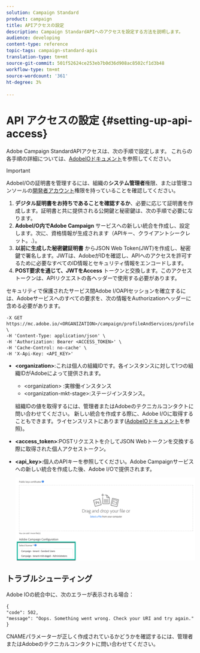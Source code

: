 ```yaml
---
solution: Campaign Standard
product: campaign
title: APIアクセスの設定
description: Campaign StandardAPIへのアクセスを設定する方法を説明します。
audience: developing
content-type: reference
topic-tags: campaign-standard-apis
translation-type: tm+mt
source-git-commit: 501f52624ce253eb7b0d36d908ac8502cf1d3b48
workflow-type: tm+mt
source-wordcount: '361'
ht-degree: 3%

---
```



# API アクセスの設定 {#setting-up-api-access}

Adobe Campaign StandardAPIアクセスは、次の手順で設定します。 これらの各手順の詳細については、[AdobeIOドキュメント](https://www.adobe.io/authentication/auth-methods.html#!AdobeDocs/adobeio-auth/master/AuthenticationOverview/ServiceAccountIntegration.md)を参照してください。

>[!IMPORTANT]
>
>AdobeI/Oの証明書を管理するには、組織の<b>システム管理者</b>権限、または管理コンソールの[開発者アカウント](https://helpx.adobe.com/enterprise/using/manage-developers.html)</a>権限を持っていることを確認してください。

1. **デジタル証明書をお持ちであることを確認するか**、必要に応じて証明書を作成します。証明書と共に提供される公開鍵と秘密鍵は、次の手順で必要になります。
1. **AdobeI/O内でAdobe Campaign** サービスへの新しい統合を作成し、設定します。次に、資格情報が生成されます（APIキー、クライアントシークレット。.）。
1. **以前に生成した秘密鍵証明書** からJSON Web Token(JWT)を作成し、秘密鍵で署名します。JWTは、AdobeがIDを確認し、APIへのアクセスを許可するために必要なすべてのID情報とセキュリティ情報をエンコードします。
1. **POST要求を通じて、JWTをAccess** トークンと交換します。このアクセストークンは、APIリクエストの各ヘッダーで使用する必要があります。

セキュリティで保護されたサービス間Adobe I/OAPIセッションを確立するには、Adobeサービスへのすべての要求を、次の情報をAuthorizationヘッダーに含める必要があります。

```
-X GET https://mc.adobe.io/<ORGANIZATION>/campaign/profileAndServices/profile \
-H 'Content-Type: application/json' \
-H 'Authorization: Bearer <ACCESS_TOKEN>' \
-H 'Cache-Control: no-cache' \
-H 'X-Api-Key: <API_KEY>'
```

* **&lt;organization>**:これは個人の組織IDです。各インスタンスに対して1つの組織IDがAdobeによって提供されます。

   * &lt;organization> :実稼働インスタンス
   * &lt;organization-mkt-stage>:ステージインスタンス。

   組織IDの値を取得するには、管理者またはAdobeのテクニカルコンタクトに問い合わせてください。 新しい統合を作成する際に、Adobe I/Oに取得することもできます。ライセンスリストにあります(<a href="https://www.adobe.io/authentication.html">AdobeIOドキュメント</a>を参照)。

* **&lt;access_token>**:POSTリクエストを介してJSON Webトークンを交換する際に取得された個人アクセストークン。

* **&lt;api_key>**:個人のAPIキーを参照してください。Adobe Campaignサービスへの新しい統合を作成した後、Adobe I/Oで提供されます。

   ![代替テキスト](assets/tenant.png)

## トラブルシューティング

Adobe IOの統合中に、次のエラーが表示される場合：

```
{ 
"code": 502, 
"message": "Oops. Something went wrong. Check your URI and try again." 
}
```


CNAMEパラメーターが正しく作成されているかどうかを確認するには、管理者またはAdobeのテクニカルコンタクトに問い合わせてください。